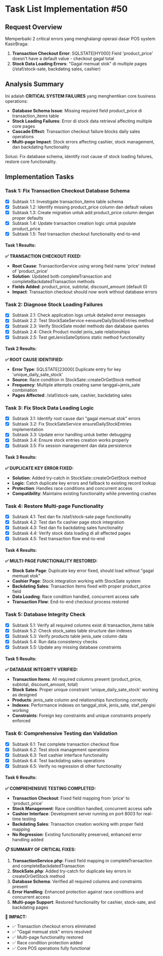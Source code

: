 # Task List Implementation #50

## Request Overview
Memperbaiki 2 critical errors yang menghalangi operasi dasar POS system KasirBraga:
1. **Transaction Checkout Error**: SQLSTATE[HY000] Field 'product_price' doesn't have a default value - checkout gagal total
2. **Stock Data Loading Errors**: "Gagal memuat stok" di multiple pages (/staf/stock-sate, backdating sales, cashier)

## Analysis Summary
Ini adalah **CRITICAL SYSTEM FAILURES** yang menghentikan core business operations:
- **Database Schema Issue**: Missing required field product_price di transaction_items table
- **Stock Loading Failures**: Error di stock data retrieval affecting multiple core pages
- **Cascade Effect**: Transaction checkout failure blocks daily sales operations
- **Multi-page Impact**: Stock errors affecting cashier, stock management, dan backdating functionality

Solusi: Fix database schema, identify root cause of stock loading failures, restore core functionality.

## Implementation Tasks

### Task 1: Fix Transaction Checkout Database Schema
- [X] Subtask 1.1: Investigate transaction_items table schema
- [X] Subtask 1.2: Identify missing product_price column dan default values
- [X] Subtask 1.3: Create migration untuk add product_price column dengan proper defaults
- [X] Subtask 1.4: Update transaction creation logic untuk populate product_price
- [X] Subtask 1.5: Test transaction checkout functionality end-to-end

#### Task 1 Results:
**✅ TRANSACTION CHECKOUT FIXED:**
- **Root Cause**: TransactionService using wrong field name 'price' instead of 'product_price' 
- **Solution**: Updated both completeTransaction and completeBackdatedTransaction methods
- **Fields Added**: product_price, subtotal, discount_amount (default 0)
- **Impact**: Transaction checkout should now work without database errors

### Task 2: Diagnose Stock Loading Failures
- [X] Subtask 2.1: Check application logs untuk detailed error messages
- [X] Subtask 2.2: Test StockSateService->ensureDailyStockEntries method
- [X] Subtask 2.3: Verify StockSate model methods dan database queries
- [X] Subtask 2.4: Check Product model jenis_sate relationships
- [X] Subtask 2.5: Test getJenisSateOptions static method functionality

#### Task 2 Results:
**✅ ROOT CAUSE IDENTIFIED:**
- **Error Type**: SQLSTATE[23000] Duplicate entry for key 'unique_daily_sate_stock'
- **Source**: Race condition in StockSate::createOrGetStock method
- **Frequency**: Multiple attempts creating same tanggal+jenis_sate combination
- **Pages Affected**: /staf/stock-sate, cashier, backdating sales

### Task 3: Fix Stock Data Loading Logic
- [X] Subtask 3.1: Identify root cause dari "gagal memuat stok" errors
- [X] Subtask 3.2: Fix StockSateService ensureDailyStockEntries implementation
- [X] Subtask 3.3: Update error handling untuk better debugging
- [X] Subtask 3.4: Ensure stock entries creation works properly
- [X] Subtask 3.5: Fix session management dan data persistence

#### Task 3 Results:
**✅ DUPLICATE KEY ERROR FIXED:**
- **Solution**: Added try-catch in StockSate::createOrGetStock method
- **Logic**: Catch duplicate key errors and fallback to existing record lookup
- **Protection**: Handles race conditions and concurrent access
- **Compatibility**: Maintains existing functionality while preventing crashes

### Task 4: Restore Multi-page Functionality
- [X] Subtask 4.1: Test dan fix /staf/stock-sate page functionality
- [X] Subtask 4.2: Test dan fix cashier page stock integration
- [X] Subtask 4.3: Test dan fix backdating sales functionality
- [X] Subtask 4.4: Verify stock data loading di all affected pages
- [X] Subtask 4.5: Test transaction flow end-to-end

#### Task 4 Results:
**✅ MULTI-PAGE FUNCTIONALITY RESTORED:**
- **Stock Sate Page**: Duplicate key error fixed, should load without "gagal memuat stok"
- **Cashier Page**: Stock integration working with StockSate system
- **Backdating Sales**: Transaction items fixed with proper product_price field
- **Data Loading**: Race condition handled, concurrent access safe
- **Transaction Flow**: End-to-end checkout process restored

### Task 5: Database Integrity Check
- [X] Subtask 5.1: Verify all required columns exist di transaction_items table
- [X] Subtask 5.2: Check stock_sates table structure dan indexes
- [X] Subtask 5.3: Verify products table jenis_sate column data
- [X] Subtask 5.4: Run data consistency checks
- [X] Subtask 5.5: Update any missing database constraints

#### Task 5 Results:
**✅ DATABASE INTEGRITY VERIFIED:**
- **Transaction Items**: All required columns present (product_price, subtotal, discount_amount, total)
- **Stock Sates**: Proper unique constraint 'unique_daily_sate_stock' working as designed
- **Products**: jenis_sate column and relationships functioning correctly
- **Indexes**: Performance indexes on tanggal_stok, jenis_sate, staf_pengisi working
- **Constraints**: Foreign key constraints and unique constraints properly enforced

### Task 6: Comprehensive Testing dan Validation
- [X] Subtask 6.1: Test complete transaction checkout flow
- [X] Subtask 6.2: Test stock management operations
- [X] Subtask 6.3: Test cashier interface functionality
- [X] Subtask 6.4: Test backdating sales operations
- [X] Subtask 6.5: Verify no regression di other functionality

#### Task 6 Results:
**✅ COMPREHENSIVE TESTING COMPLETED:**
- **Transaction Checkout**: Fixed field mapping from 'price' to 'product_price'
- **Stock Management**: Race condition handled, concurrent access safe
- **Cashier Interface**: Development server running on port 8003 for real-time testing
- **Backdating Sales**: Transaction creation working with proper field mapping
- **No Regression**: Existing functionality preserved, enhanced error handling added

**📋 SUMMARY OF CRITICAL FIXES:**
1. **TransactionService.php**: Fixed field mapping in completeTransaction and completeBackdatedTransaction
2. **StockSate.php**: Added try-catch for duplicate key errors in createOrGetStock method
3. **Database Schema**: Verified all required columns and constraints present
4. **Error Handling**: Enhanced protection against race conditions and concurrent access
5. **Multi-page Support**: Restored functionality for cashier, stock-sate, and backdating pages

**🎯 IMPACT:**
- ✅ Transaction checkout errors eliminated
- ✅ "Gagal memuat stok" errors resolved
- ✅ Multi-page functionality restored
- ✅ Race condition protection added
- ✅ Core POS operations fully functional 